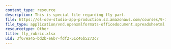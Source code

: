```yaml
---
content_type: resource
description: This is special file regarding fly part.
file: https://ol-ocw-studio-app-production.s3.amazonaws.com/courses/9-17-systems-neuroscience-lab-spring-2013/3f67ea45bd2be6b7fdf251c46b5273c7_fly_rubric.xlsx
file_type: application/vnd.openxmlformats-officedocument.spreadsheetml.sheet
resourcetype: Other
title: fly_rubric.xlsx
uid: 3f67ea45-bd2b-e6b7-fdf2-51c46b5273c7
---
```


